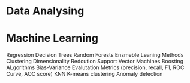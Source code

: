 
# Data Analysing
# Machine Learning
   Regression
   Decision Trees
   Random Forests
   Ensmeble Leaning Methods
   Clustering
   Dimensionality Redcution
   Support Vector Machines
   Boosting ALgorithms
   Bias-Variance
   Evalutation Metrics (precision, recall, F1, ROC Curve, AOC score)
   KNN
   K-means clustering
   Anomaly detection 
 
